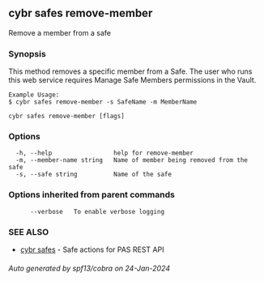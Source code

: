 ## cybr safes remove-member

Remove a member from a safe

### Synopsis

This method removes a specific member from a Safe.
	The user who runs this web service requires Manage Safe Members permissions in the Vault.
	
	Example Usage:
	$ cybr safes remove-member -s SafeName -m MemberName

```
cybr safes remove-member [flags]
```

### Options

```
  -h, --help                 help for remove-member
  -m, --member-name string   Name of member being removed from the safe
  -s, --safe string          Name of the safe
```

### Options inherited from parent commands

```
      --verbose   To enable verbose logging
```

### SEE ALSO

* [cybr safes](cybr_safes.md)	 - Safe actions for PAS REST API

###### Auto generated by spf13/cobra on 24-Jan-2024
